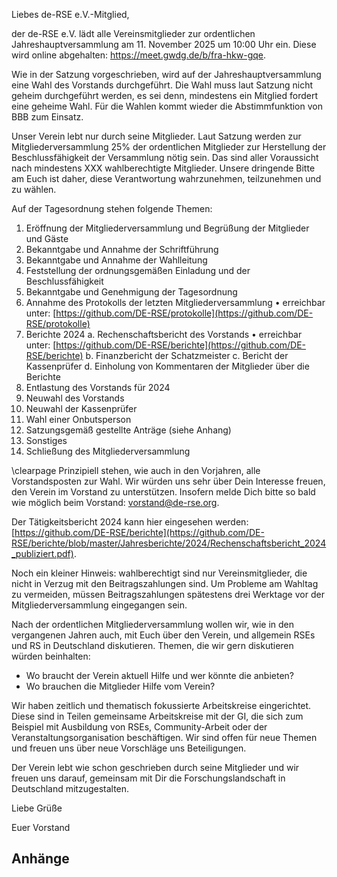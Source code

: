 Liebes de-RSE e.V.-Mitglied,

der de-RSE e.V. lädt alle Vereinsmitglieder zur ordentlichen Jahreshauptversammlung am 11. November 2025 um 10:00 Uhr ein. Diese wird online abgehalten: <https://meet.gwdg.de/b/fra-hkw-gqe>.


Wie in der Satzung vorgeschrieben, wird auf der Jahreshauptversammlung eine Wahl des Vorstands durchgeführt. Die Wahl muss laut Satzung nicht geheim durchgeführt werden, es sei denn, mindestens ein Mitglied fordert eine geheime Wahl. Für die Wahlen kommt wieder die Abstimmfunktion von BBB zum Einsatz. 

Unser Verein lebt nur durch seine Mitglieder. Laut Satzung werden zur Mitgliederversammlung 25% der ordentlichen Mitglieder zur Herstellung der Beschlussfähigkeit der Versammlung nötig sein. Das sind aller Voraussicht nach mindestens XXX wahlberechtigte Mitglieder. Unsere dringende Bitte am Euch ist daher, diese Verantwortung wahrzunehmen, teilzunehmen und zu wählen.

Auf der Tagesordnung stehen folgende Themen:

1. Eröffnung der Mitgliederversammlung und Begrüßung der Mitglieder und Gäste
2. Bekanntgabe und Annahme der Schriftführung
3. Bekanntgabe und Annahme der Wahlleitung
4. Feststellung der ordnungsgemäßen Einladung und der Beschlussfähigkeit 
5. Bekanntgabe und Genehmigung der Tagesordnung
6. Annahme des Protokolls der letzten Mitgliederversammlung
    • erreichbar unter: [https://github.com/DE-RSE/protokolle](https://github.com/DE-RSE/protokolle)
7. Berichte 2024
    a. Rechenschaftsbericht des Vorstands
    • erreichbar unter: [https://github.com/DE-RSE/berichte](https://github.com/DE-RSE/berichte)
    b. Finanzbericht der Schatzmeister
    c. Bericht der Kassenprüfer
    d. Einholung von Kommentaren der Mitglieder über die Berichte 
8. Entlastung des Vorstands für 2024
9.  Neuwahl des Vorstands
10. Neuwahl der Kassenprüfer
11. Wahl einer Onbutsperson
12. Satzungsgemäß gestellte Anträge (siehe Anhang)
13. Sonstiges
14. Schließung des Mitgliederversammlung

\clearpage
Prinzipiell stehen, wie auch in den Vorjahren, alle Vorstandsposten zur Wahl. Wir würden uns sehr über Dein Interesse freuen, den Verein im Vorstand zu unterstützen. Insofern melde Dich bitte so bald wie möglich beim Vorstand: vorstand@de-rse.org.

Der Tätigkeitsbericht 2024 kann hier eingesehen werden: [https://github.com/DE-RSE/berichte](https://github.com/DE-RSE/berichte/blob/master/Jahresberichte/2024/Rechenschaftsbericht_2024_publiziert.pdf).

Noch ein kleiner Hinweis: wahlberechtigt sind nur Vereinsmitglieder, die nicht in Verzug mit den Beitragszahlungen sind. Um Probleme am Wahltag zu vermeiden, müssen Beitragszahlungen spätestens drei Werktage vor der Mitgliederversammlung eingegangen sein.

Nach der ordentlichen Mitgliederversammlung wollen wir, wie in den vergangenen Jahren auch, mit Euch über den Verein, und allgemein RSEs und RS in Deutschland diskutieren. Themen, die wir gern diskutieren würden beinhalten:

-   Wo braucht der Verein aktuell Hilfe und wer könnte die anbieten? 
-   Wo brauchen die Mitglieder Hilfe vom Verein? 

Wir haben zeitlich und thematisch fokussierte Arbeitskreise eingerichtet. Diese sind in Teilen gemeinsame Arbeitskreise mit der GI, die sich zum Beispiel mit Ausbildung von RSEs, Community-Arbeit oder der Veranstaltungsorganisation beschäftigen. Wir sind offen für neue Themen und freuen uns über neue Vorschläge uns Beteiligungen.

Der Verein lebt wie schon geschrieben durch seine Mitglieder und wir freuen uns darauf, gemeinsam mit Dir die Forschungslandschaft in Deutschland mitzugestalten.

Liebe Grüße

Euer Vorstand


## Anhänge


